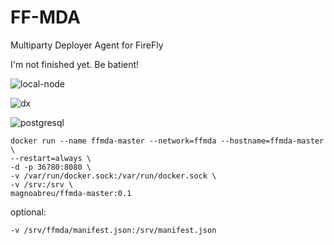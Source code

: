 # FF-MDA
Multiparty Deployer Agent for FireFly

I'm not finished yet. Be batient!

![local-node](https://github.com/icemagno/ff-mda/assets/4127512/b543234e-7fe4-4bd3-ab3a-8c4f10b1aa29)

![dx](https://github.com/icemagno/ff-mda/assets/4127512/8f318e6c-795e-44c6-bafb-4a8a0b3b978e)

![postgresql](https://github.com/icemagno/ff-mda/assets/4127512/5516c72a-4975-422e-b115-7eea94932d08)

```
docker run --name ffmda-master --network=ffmda --hostname=ffmda-master \
--restart=always \
-d -p 36780:8080 \
-v /var/run/docker.sock:/var/run/docker.sock \
-v /srv:/srv \
magnoabreu/ffmda-master:0.1
```
optional:

```-v /srv/ffmda/manifest.json:/srv/manifest.json```
